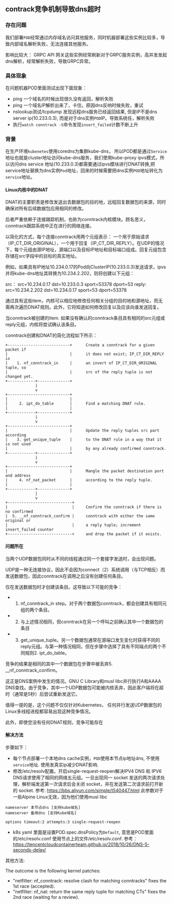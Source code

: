 ## contrack竞争机制导致dns超时

### 存在问题

我们部署`POD`经常通过内存域名访问其他服务，同时机器部署这些实例比较多，导致内部域名解析失败，无法连接其他服务。

影响比较大：
GRPC API 网关这些实例经常刷新对于GRPC服务实例，高并发发起dns解析，经常解析失败，导致GRPC异常。

### 具体现象

在问题机器POD里面测试出现下面现象：

- ping 一个域名的时候出现很久没有返回，解析失败
- ping 一个域名IP解析出来了，卡住。原因dns反响时候失败，重试
- nslookup测试/tcpdump 发现远程dns服务已经返回结果, 但是IP不是dns server ip(10.233.0.3), 而是对于dns实例`POD`IP。导致系统任，解析失败
- 执行`watch conntrack -S`命令发现`insert_failed`计数不断上升

### 背景

在生产环境`kubenetes`使用coredns为集群kube-dns， 所以POD都是通过`Service`地址也就是cluster地址访问kube-dns服务，我们使用kube-proxy ipvs模式，所以访问dns service 地址(10.233.0.3)都需要通过ipvs模块进行DNAT转换,把service地址替换为dns实例`Pod`地址，回来的时候需要把dns实例`POD`地址转化为`service`地址。

#### Linux内核中的DNAT

DNAT的主要职责是修改发送出去数据包的目的地，远程回复数据包的来源，同时确保对所有后续数据包应用相同的修改。

后者严重依赖于连接跟踪机制，也称为conntrack内核模块。顾名思义，conntrack跟踪系统中正在进行的网络连接。

以简化的方式，每个连接conntrack用两个元组表示： 一个用于原始请求（IP_CT_DIR_ORIGINAL），一个用于回复（IP_CT_DIR_REPLY）。在UDP的情况下，每个元组由源IP地址，源端口以及目标IP地址和目标端口组成。回复元组包含存储在src字段中的目标的真实地址。

例如，如果具有IP地址10.234.0.17的Pod向ClusterIP(10.233.0.3)发送请求，ipvs并将kube-dns地址其转换为10.234.2.202，则将创建以下元组：

src： src=10.234.0.17 dst=10.233.0.3 sport=53378 dport=53
reply: src=10.234.2.202 dst=10.234.0.17 sport=53 dport=53378

通过具有这些item，内核可以相应地修改任何相关分组的目的地和源地址，而无需再次遍历DNAT规则。此外，它将知道如何修改回复以及应该向谁发送回复。

当conntrack被创建的item. 如果没有确认的conntrack条目具有相同的src元组或reply元组，内核将尝试确认该条目。

conntrack创建和DNAT的简化流程如下所示：

```
+---------------------------+      Create a conntrack for a given packet if
|                           |      it does not exist; IP_CT_DIR_REPLY is
|    1. nf_conntrack_in     |      an invert of IP_CT_DIR_ORIGINAL tuple, so
|                           |      src of the reply tuple is not changed yet.
+------------+--------------+
             |
             v
+---------------------------+
|                           |
|     2. ipt_do_table       |      Find a matching DNAT rule.
|                           |
+------------+--------------+
             |
             v
+---------------------------+
|                           |      Update the reply tuples src part according
|    3. get_unique_tuple    |      to the DNAT rule in a way that it is not used
|                           |      by any already confirmed conntrack.
+------------+--------------+
             |
             v
+---------------------------+
|                           |      Mangle the packet destination port and address
|     4. nf_nat_packet      |      according to the reply tuple.
|                           |
+------------+--------------+
             |
             v
+----------------------------+
|                            |     Confirm the conntrack if there is no confirmed
|  5. __nf_conntrack_confirm |     conntrack with either the same original or
|                            |     a reply tuple; increment insert_failed counter
+----------------------------+     and drop the packet if it exists.
```

#### 问题所在

当两个UDP数据包同时从不同的线程通过同一个套接字发送时，会出现问题。

UDP是一种无连接协议，因此不会因为connect（2）系统调用（与TCP相反）而发送数据包，因此conntrack在调用之后没有创建任何条目。

仅在发送数据包时才创建该条目。这导致以下可能的竞争：

- 1. nf_conntrack_in step。对于两个数据包conntrack，都会创建具有相同元组的两个条目。
- 2. 与上述情况相同，但conntrack在另一个呼叫之前确认其中一个数据包的条目
- 3. get_unique_tuple。另一个数据包通常在源端口发生变化时获得不同的reply元组。与第一种情况相同，但在步骤中选择了具有不同端点的两个不同规则2. ipt_do_table。

竞争的结果是相同的其中一个数据包在步骤中被丢弃5. __nf_conntrack_confirm。

这正是DNS案例中发生的情况。GNU C Library和musl libc并行执行A和AAAA DNS查找。由于竞争，其中一个UDP数据包可能被内核丢弃，因此客户端将在超时（通常是5秒）后尝试重新发送它。

值得一提的是，这个问题不仅仅针对Kubernetes， 任何并行发送UDP数据包的Linux多线程进程都容易出现这种竞争情况。

此外，即使您没有任何DNAT规则，竞争可能存在


#### 解决方法

步骤如下：

- 每个节点部署一个本地dns cache实例，`POD`使用本节点ip地址dns, 不使用`service`地址. 使用发真实ip减少DNAT影响.
- 修改/etc/resolv配置。开启single-request-reopen解决IPV4 DNS 和 IPV6 DNS请求使用了相同的网络五元组。一旦出现同一 socket 发送的两次请求处理，解析端发送第一次请求后会关闭 socket，并在发送第二次请求前打开新的 socket. 参考: https://bbs.aliyun.com/simple/t540447.html 此参数对于一些Alpine Linux无效，因为他们使用musl libc

```
nameserver 本节点dns [支持kube域名]
nameserver 备用dns [支持Kube域名]

options timeout:2 attempts:3 single-request-reopen
```
- k8s yaml 里面是设置POD.spec.dnsPolicy为`Default`, 意思是POD里面的/etc/resolv.conf 使用节点上的文件/etc/resolv.conf. 参考：https://tencentcloudcontainerteam.github.io/2018/10/26/DNS-5-seconds-delay/


其他方法:

The outcome is the following kernel patches:
- "netfilter: nf_conntrack: resolve clash for matching conntracks" fixes the 1st race (accepted).
- "netfilter: nf_nat: return the same reply tuple for matching CTs" fixes the 2nd race (waiting for a review).